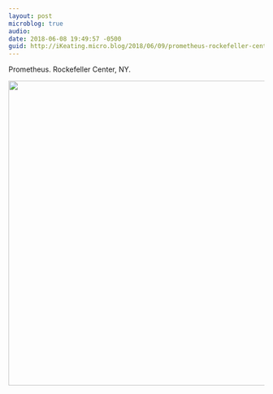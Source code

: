 ```yaml
---
layout: post
microblog: true
audio: 
date: 2018-06-08 19:49:57 -0500
guid: http://iKeating.micro.blog/2018/06/09/prometheus-rockefeller-center.html
---
```

Prometheus.  Rockefeller Center, NY.

<img src="http://iKeating.micro.blog/uploads/2018/2585820739.jpg" width="600" height="599" />
